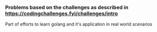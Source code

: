 ### Problems based on the challenges as described in https://codingchallenges.fyi/challenges/intro

Part of efforts to learn golang and it's application in real world scenarios
